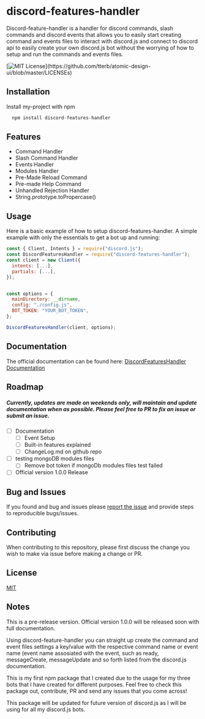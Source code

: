 # discord-features-handler
Discord-feature-handler is a handler for discord commands, slash commands and discord events that allows you to easily start creating command and events files to interact with discord.js and connect to discord api to easily create your own discord.js bot without the worrying of how to setup and run the commands and events files.

[![MIT License](https://img.shields.io/apm/l/atomic-design-ui.svg?)](https://github.com/tterb/atomic-design-ui/blob/master/LICENSEs)

## Installation

Install my-project with npm

```js
  npm install discord-features-handler
```
    
## Features

* Command Handler
* Slash Command Handler
* Events Handler
* Modules Handler
* Pre-Made Reload Command
* Pre-made Help Command
* Unhandled Rejection Handler
* String.prototype.toPropercase()

## Usage

Here is a basic example of how to setup discord-features-handler. 
A simple example with only the essentials to get a bot up and running:

```js
const { Client, Intents } = require("discord.js");
const DiscordFeaturesHandler = require("discord-features-handler");
const client = new Client({
  intents: [...],
  partials: [...],
});


const options = {
  mainDirectory: __dirname,
  config: "./config.js",
  BOT_TOKEN: "YOUR_BOT_TOKEN",
};

DiscordFeaturesHandler(client, options);

```
## Documentation

The official documentation can be found here: [DiscordFeaturesHandler Documentation](https://bng94.gitbook.io/discord-features-handler-docs/)

## Roadmap
##### Currently, updates are made on weekends only, will maintain and update documentation when as possible. Please feel free to PR to fix an issue or submit an issue.

- [ ] Documentation
  - [ ] Event Setup  
  - [ ] Built-in features explained
  - [ ] ChangeLog.md on github repo
- [ ] testing mongoDB modules files
  - [ ] Remove bot token if mongoDb modules files test failed  
- [ ] Official version 1.0.0 Release 

## Bug and Issues
If you found and bug and issues please [report the issue](https://github.com/bng94/discord-features-handler/issues) and provide steps to reproducible bugs/issues.

## Contributing
When contributing to this repository, please first discuss the change you wish to make via issue before making a change or PR.

## License

[MIT](https://choosealicense.com/licenses/mit/)

## Notes
This is a pre-release version. Official version 1.0.0 will be released soon with full documentation.

Using discord-feature-handler you can straight up create the command and event files settings a key/value with the respective command name or event name (event name assosiated with the event, such as ready, messageCreate, messageUpdate and so forth listed from the discord.js documentation.

This is my first npm package that I created due to the usage for my three bots that I have created for different purposes. Feel free to check this package out, contribute, PR and send any issues that you come across! 

This package will be updated for future version of discord.js as I will be using for all my discord.js bots.